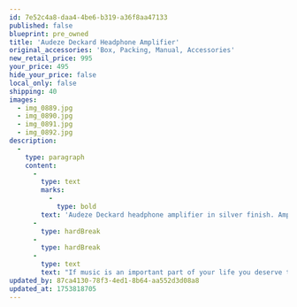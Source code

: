 ```yaml
---
id: 7e52c4a8-daa4-4be6-b319-a36f8aa47133
published: false
blueprint: pre_owned
title: 'Audeze Deckard Headphone Amplifier'
original_accessories: 'Box, Packing, Manual, Accessories'
new_retail_price: 995
your_price: 495
hide_your_price: false
local_only: false
shipping: 40
images:
  - img_0889.jpg
  - img_0890.jpg
  - img_0891.jpg
  - img_0892.jpg
description:
  -
    type: paragraph
    content:
      -
        type: text
        marks:
          -
            type: bold
        text: 'Audeze Deckard headphone amplifier in silver finish. Amplifier is in very good physical and functional condition with original box, packing and accessories. Unit sold as new for $995.00.'
      -
        type: hardBreak
      -
        type: hardBreak
      -
        type: text
        text: "If music is an important part of your life you deserve to hear the real thing. The Deckard is a powerhouse of a headphone amplifier combined with a high-performance DAC. There’s a front panel volume control and switches to choose gain and input so you can use the Deckard as a great line-level preamp to drive your whole desktop system. The sound is exciting and dynamic with beautifully rendered tonal colors that make music come alive.\_The DAC section has impressive specs and handles 16 to 32-bits and 44.1kHz to 384kHz sampling rates. The Deckard features a single-ended class-A output stage with good damping characteristics to control the strong and tuneful bass. Its power handling capabilities at lower impedances is ideal for planar magnetic headphones, but It drives any headphone with power to spare."
updated_by: 87ca4130-78f3-4ed1-8b64-aa552d3d08a8
updated_at: 1753818705
---
```

